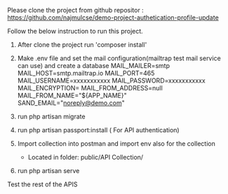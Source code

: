 Please clone the project from github repositor : https://github.com/najmulcse/demo-project-authetication-profile-update

Follow the below instruction to run this project.

1. After clone the project run 'composer install'
2. Make .env file and set the mail configuration(mailtrap test mail service can use) and create a database
      MAIL_MAILER=smtp
      MAIL_HOST=smtp.mailtrap.io
      MAIL_PORT=465
      MAIL_USERNAME=xxxxxxxxxxx
      MAIL_PASSWORD=xxxxxxxxxxx
      MAIL_ENCRYPTION=
      MAIL_FROM_ADDRESS=null
      MAIL_FROM_NAME="${APP_NAME}"
      SAND_EMAIL="noreply@demo.com"

3. run php artisan migrate
4. run php artisan passport:install ( For API authentication)
5. Import collection into postman and import env also for the collection
   * Located in folder: public/API Collection/
6. run php artisan serve

Test the rest of the APIS

